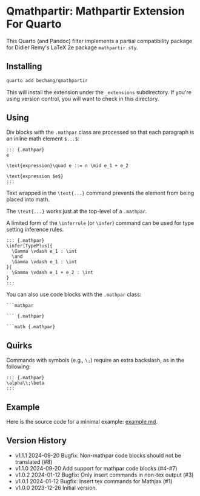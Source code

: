 # Qmathpartir: Mathpartir Extension For Quarto

This Quarto (and Pandoc) filter implements a partial compatibility package for Didier Remy's LaTeX 2e package `mathpartir.sty`.

## Installing

```bash
quarto add bechang/qmathpartir
```

This will install the extension under the `_extensions` subdirectory.
If you're using version control, you will want to check in this directory.

## Using

Div blocks with the `.mathpar` class are processed so that each paragraph is an inline math element `$...$`:

```
::: {.mathpar}
e

\text{expression}\quad e ::= n \mid e_1 + e_2

\text{expression $e$}
:::
```

Text wrapped in the `\text{...}` command prevents the element from being placed into math.

The `\text{...}` works just at the top-level of a `.mathpar`.

A limited form of the `\inferrule` (or `\infer`) command can be used for type setting inference rules.

```
::: {.mathpar}
\infer[TypePlus]{
  \Gamma \vdash e_1 : \int
  \and
  \Gamma \vdash e_1 : \int
}{
  \Gamma \vdash e_1 + e_2 : \int
}
:::
```

You can also use code blocks with the `.mathpar` class:

```
```mathpar
```

```
``` {.mathpar}
```

```
```math {.mathpar}
```

## Quirks

Commands with symbols (e.g., `\;`) require an extra backslash, as in the following:

```
::: {.mathpar}
\alpha\\;\beta
:::
```

## Example

Here is the source code for a minimal example: [example.md](example.md).

## Version History

- v1.1.1 2024-09-20 Bugfix: Non-mathpar code blocks should not be translated (#8)
- v1.1.0 2024-09-20 Add support for mathpar code blocks (#4-#7)
- v1.0.2 2024-01-12 Bugfix: Only insert commands in non-tex output (#3)
- v1.0.1 2024-01-12 Bugfix: Insert tex commands for Mathjax (#1)
- v1.0.0 2023-12-26 Initial version.
